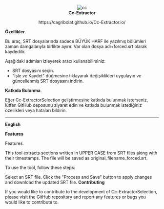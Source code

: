 <p align="center">
  <img src="https://github.com/user-attachments/assets/470ccadf-b97d-4b9f-8d5d-6bc04d46e6c9" alt="cc" />
  <br>
  <strong>Cc-Extractor</strong>
 <br>
  <p align="center">
 https://cagribolat.github.io/Cc-Extractor.io/ <br>



<b>Özellikler</b>.</p>

Bu araç, SRT dosyalarında sadece BÜYÜK HARF ile yazılmış bölümleri zaman damgalarıyla birlikte ayırır.
Var olan dosya adı+forced.srt olarak kaydedilir.

 Aşağıdaki adımları izleyerek aracı kullanabilirsiniz:

- SRT dosyasını seçin.
- "İşle ve Kaydet" düğmesine tıklayarak değişiklikleri uygulayın ve güncellenmiş SRT dosyasını indirin.

<b>Katkıda Bulunma</b>.</p>
Eğer Cc-ExtractorSelection geliştirmesine katkıda bulunmak isterseniz, lütfen GitHub deposunu ziyaret edin ve katkıda bulunmak istediğiniz özellikleri veya hataları bildirin.



________________________________________________________________________________________________________________________________________________________________________________________________________

<b>English</b></p>
<b>Features</b></p>

Features.

This tool extracts sections written in UPPER CASE from SRT files along with their timestamps. The file will be saved as original_filename_forced.srt.

To use the tool, follow these steps:

Select an SRT file.
Click the "Process and Save" button to apply changes and download the updated SRT file.
<b>Contributing</b></p>
If you would like to contribute to the development of Cc-ExtractorSelection, please visit the GitHub repository and report any features or bugs you would like to contribute to.

